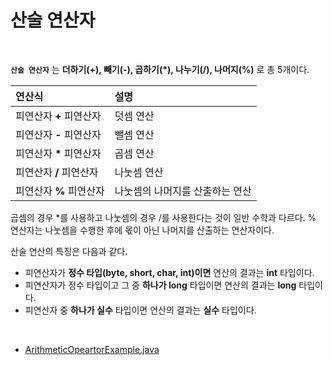 # 산술 연산자
<br/>

**`산술 연산자`** 는 **더하기(+), 빼기(-), 곱하기(*), 나누기(/), 나머지(%)** 로 총 5개이다.

|연산식|설명|
|:---|:---|
|피연산자 **+** 피연산자|덧셈 연산|
|피연산자 **-** 피연산자|뺄셈 연산|
|피연산자 **\*** 피연산자|곱셈 연산|
|피연산자 **/** 피연산자|나눗셈 연산|
|피연산자 **%** 피연산자|나눗셈의 나머지를 산출하는 연산|

곱셈의 경우 *를 사용하고 나눗셈의 경우 /를 사용한다는 것이 일반 수학과 다르다. % 연산자는 나눗셈을 수행한 후에 몫이 아닌 나머지를 산출하는 연산자이다.

산술 연산의 특징은 다음과 같다.
- 피연산자가 **정수 타입(byte, short, char, int)이면** 연산의 결과는 **int** 타입이다.
- 피연산자가 정수 타입이고 그 중 **하나가 long** 타입이면 연산의 결과는 **long** 타입이다.
- 피연산자 중 **하나가 실수** 타입이면 연산의 결과는 **실수** 타입이다.
<br/>

- [ArithmeticOpeartorExample.java](https://github.com/silxbro/java/blob/main/src/thisisjava/ch03/sec02/ArithmeticOperatorExample.java)
